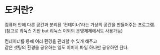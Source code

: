 # 도커란?
컴퓨터 안에 다른 공간과 분리된 '컨테이너'라는 가상의 공간을 만들어주는 프로그램.  
(참고로 리눅스 기반
but 리눅스 이외의 운영체제에서도 사용가능)

컨테이너를 통해 여러 환경을 관리할 수 있게 해주고  
같은 셋팅의 환경을 공유하는 일도 이미지 파일 하나만 공유하면 된다.  
